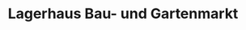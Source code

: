 ---
title: "Lagerhaus Bau- und Gartenmarkt"
url: /st-peter-in-der-au/lagerhaus-bau-und-gartenmarkt/
shop: Baumarkt
---